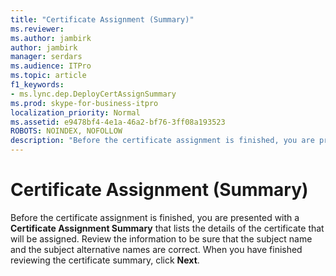 ```yaml
---
title: "Certificate Assignment (Summary)"
ms.reviewer: 
ms.author: jambirk
author: jambirk
manager: serdars
ms.audience: ITPro
ms.topic: article
f1_keywords:
- ms.lync.dep.DeployCertAssignSummary
ms.prod: skype-for-business-itpro
localization_priority: Normal
ms.assetid: e9478bf4-4e1a-46a2-bf76-3ff08a193523
ROBOTS: NOINDEX, NOFOLLOW
description: "Before the certificate assignment is finished, you are presented with a Certificate Assignment Summary that lists the details of the certificate that will be assigned. Review the information to be sure that the subject name and the subject alternative names are correct. When you have finished reviewing the certificate summary, click Next."
---
```


# Certificate Assignment (Summary)
 
Before the certificate assignment is finished, you are presented with a **Certificate Assignment Summary** that lists the details of the certificate that will be assigned. Review the information to be sure that the subject name and the subject alternative names are correct. When you have finished reviewing the certificate summary, click **Next**.
  

